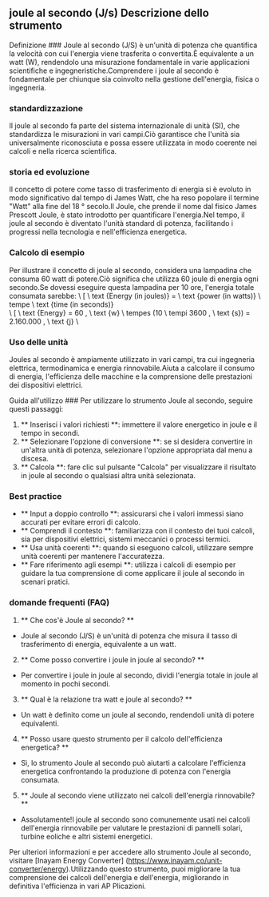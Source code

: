 ## joule al secondo (J/s) Descrizione dello strumento

Definizione ###
Joule al secondo (J/S) è un'unità di potenza che quantifica la velocità con cui l'energia viene trasferita o convertita.È equivalente a un watt (W), rendendolo una misurazione fondamentale in varie applicazioni scientifiche e ingegneristiche.Comprendere i joule al secondo è fondamentale per chiunque sia coinvolto nella gestione dell'energia, fisica o ingegneria.

### standardizzazione
Il joule al secondo fa parte del sistema internazionale di unità (SI), che standardizza le misurazioni in vari campi.Ciò garantisce che l'unità sia universalmente riconosciuta e possa essere utilizzata in modo coerente nei calcoli e nella ricerca scientifica.

### storia ed evoluzione
Il concetto di potere come tasso di trasferimento di energia si è evoluto in modo significativo dal tempo di James Watt, che ha reso popolare il termine "Watt" alla fine del 18 ° secolo.Il Joule, che prende il nome dal fisico James Prescott Joule, è stato introdotto per quantificare l'energia.Nel tempo, il joule al secondo è diventato l'unità standard di potenza, facilitando i progressi nella tecnologia e nell'efficienza energetica.

### Calcolo di esempio
Per illustrare il concetto di joule al secondo, considera una lampadina che consuma 60 watt di potere.Ciò significa che utilizza 60 joule di energia ogni secondo.Se dovessi eseguire questa lampadina per 10 ore, l'energia totale consumata sarebbe:
\ [
\ text {Energy (in joules)} = \ text {power (in watts)} \ tempe \ text {time (in seconds)}
\
\ [
\ text {Energy} = 60 \, \ text {w} \ tempes (10 \ tempi 3600 \, \ text {s}) = 2.160.000 \, \ text {j}
\

### Uso delle unità
Joules al secondo è ampiamente utilizzato in vari campi, tra cui ingegneria elettrica, termodinamica e energia rinnovabile.Aiuta a calcolare il consumo di energia, l'efficienza delle macchine e la comprensione delle prestazioni dei dispositivi elettrici.

Guida all'utilizzo ###
Per utilizzare lo strumento Joule al secondo, seguire questi passaggi:
1. ** Inserisci i valori richiesti **: immettere il valore energetico in joule e il tempo in secondi.
2. ** Selezionare l'opzione di conversione **: se si desidera convertire in un'altra unità di potenza, selezionare l'opzione appropriata dal menu a discesa.
3. ** Calcola **: fare clic sul pulsante "Calcola" per visualizzare il risultato in joule al secondo o qualsiasi altra unità selezionata.

### Best practice
- ** Input a doppio controllo **: assicurarsi che i valori immessi siano accurati per evitare errori di calcolo.
- ** Comprendi il contesto **: familiarizza con il contesto dei tuoi calcoli, sia per dispositivi elettrici, sistemi meccanici o processi termici.
- ** Usa unità coerenti **: quando si eseguono calcoli, utilizzare sempre unità coerenti per mantenere l'accuratezza.
- ** Fare riferimento agli esempi **: utilizza i calcoli di esempio per guidare la tua comprensione di come applicare il joule al secondo in scenari pratici.

### domande frequenti (FAQ)

1. ** Che cos'è Joule al secondo? **
- Joule al secondo (J/S) è un'unità di potenza che misura il tasso di trasferimento di energia, equivalente a un watt.

2. ** Come posso convertire i joule in joule al secondo? **
- Per convertire i joule in joule al secondo, dividi l'energia totale in joule al momento in pochi secondi.

3. ** Qual è la relazione tra watt e joule al secondo? **
- Un watt è definito come un joule al secondo, rendendoli unità di potere equivalenti.

4. ** Posso usare questo strumento per il calcolo dell'efficienza energetica? **
- Sì, lo strumento Joule al secondo può aiutarti a calcolare l'efficienza energetica confrontando la produzione di potenza con l'energia consumata.

5. ** Joule al secondo viene utilizzato nei calcoli dell'energia rinnovabile? **
- Assolutamente!I joule al secondo sono comunemente usati nei calcoli dell'energia rinnovabile per valutare le prestazioni di pannelli solari, turbine eoliche e altri sistemi energetici.

Per ulteriori informazioni e per accedere allo strumento Joule al secondo, visitare [Inayam Energy Converter] (https://www.inayam.co/unit-converter/energy).Utilizzando questo strumento, puoi migliorare la tua comprensione dei calcoli dell'energia e dell'energia, migliorando in definitiva l'efficienza in vari AP Plicazioni.